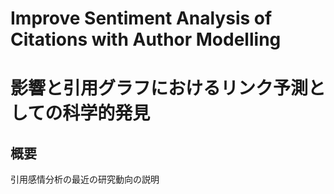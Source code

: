 # Improve Sentiment Analysis of Citations with Author Modelling
# 影響と引用グラフにおけるリンク予測としての科学的発見

## 概要
引用感情分析の最近の研究動向の説明

